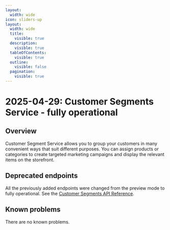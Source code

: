 ```yaml
---
layout:
  width: wide
icon: sliders-up
layout:
  width: wide 
  title:
    visible: true
  description:
    visible: true
  tableOfContents:
    visible: true
  outline:
    visible: false
  pagination:
    visible: true
---
```


# 2025-04-29: Customer Segments Service - fully operational

## Overview

Customer Segment Service allows you to group your customers in many convenient ways that suit different purposes. You can assign products or categories to create targeted marketing campaigns and display the relevant items on the storefront.

## Deprecated endpoints

All the previously added endpoints were changed from the preview mode to fully operational. See the [Customer Segments API Reference](https://app.gitbook.com/o/z8MNPigQv25NZe33g3AV/s/d4POTWomuSS7d3dnh4Dg/companies-and-customers/customer-segments/api-reference/).

## Known problems

There are no known problems.